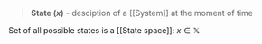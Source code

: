 > **State ($x$)** - desciption of a [[System]] at the moment of time

Set of all possible states is a [[State space]]: $x \in \mathbb{X}$